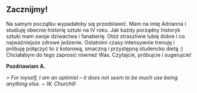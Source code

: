 ## Zacznijmy! 

Na samym początku wypadałoby się przedstawić. Mam na imię Adrianna i studiuję obecnie historię sztuki na IV roku. Jak każdy porządny historyk sztuki mam swoje dziwactwa i fanaberię. Otóż straszliwie lubię dobre i co najważniejsze zdrowe jedzenie. Ostatnimi czasy intensywnie trenuję i próbuję połączyć to z kolorową, smaczną i przystępną studencko dietą :) Chciałabym do tego zaprosić również Was. Czytajcie, próbujcie i sugerujcie! 

**Pozdriawiam A.**

_> For myself, I am an optimist – it does not seem to be much use being anything else. ~ W. Churchill_
